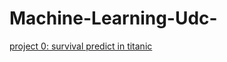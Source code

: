 # Machine-Learning-Udc-

[project 0: survival predict in titanic](https://github.com/FengSiyang/Machine-Learning-Udc-/tree/master/titanic_survival_predict)
